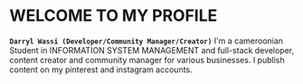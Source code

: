 # WELCOME TO MY PROFILE
**`Darryl Wassi (Developer/Community Manager/Creator)`**
I'm a cameroonian Student in INFORMATION SYSTEM MANAGEMENT and full-stack developer, content creator and community manager for various businesses. I publish content on my pinterest and instagram accounts.
